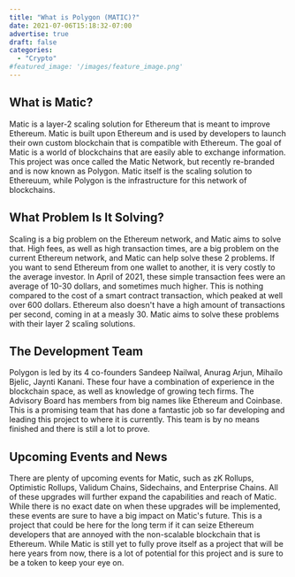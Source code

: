 ```yaml
---
title: "What is Polygon (MATIC)?"
date: 2021-07-06T15:18:32-07:00
advertise: true
draft: false
categories:
  - "Crypto"
#featured_image: '/images/feature_image.png'
---
```


## What is Matic?

 Matic is a layer-2 scaling solution for Ethereum that is meant to improve Ethereum. Matic is built upon Ethereum and is used by developers to launch their own custom blockchain that is compatible with Ethereum. The goal of Matic is a world of blockchains that are easily able to exchange information. This project was once called the Matic Network, but recently re-branded and is now known as Polygon. Matic itself is the scaling solution to Ethereuum, while Polygon is the infrastructure for this network of blockchains.

## What Problem Is It Solving?

Scaling is a big problem on the Ethereum network, and Matic aims to solve that. High fees, as well as high transaction times, are a big problem on the current Ethereum network, and Matic can help solve these 2 problems. If you want to send Ethereum from one wallet to another, it is very costly to the average investor. In April of 2021, these simple transaction fees were an average of 10-30 dollars, and sometimes much higher. This is nothing compared to the cost of a smart contract transaction, which peaked at well over 600 dollars. Ethereum also doesn't have a high amount of transactions per second, coming in at a measly 30. Matic aims to solve these problems with their layer 2 scaling solutions.

## The Development Team

Polygon is led by its 4 co-founders Sandeep Nailwal, Anurag Arjun, Mihailo Bjelic, Jaynti Kanani. These four have a combination of experience in the blockchain space, as well as knowledge of growing tech firms. The Advisory Board has members from big names like Ethereum and Coinbase. This is a promising team that has done a fantastic job so far developing and leading this project to where it is currently. This team is by no means finished and there is still a lot to prove.

## Upcoming Events and News

There are plenty of upcoming events for Matic, such as zK Rollups, Optimistic Rollups, Validum Chains, Sidechains, and Enterprise Chains. All of these upgrades will further expand the capabilities and reach of Matic. While there is no exact date on when these upgrades will be implemented, these events are sure to have a big impact on Matic's future. This is a project that could be here for the long term if it can seize Ethereum developers that are annoyed with the non-scalable blockchain that is Ethereum. While Matic is still yet to fully prove itself as a project that will be here years from now, there is a lot of potential for this project and is sure to be a token to keep your eye on.